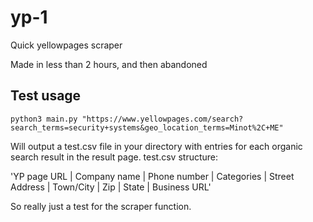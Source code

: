 # yp-1
Quick yellowpages scraper

Made in less than 2 hours, and then abandoned 

## Test usage 
~~~~
python3 main.py "https://www.yellowpages.com/search?search_terms=security+systems&geo_location_terms=Minot%2C+ME"
~~~~
Will output a test.csv file in your directory with entries for each organic search result in the result page.
test.csv structure: 

'YP page URL | Company name | Phone number | Categories | Street Address | Town/City | Zip | State | Business URL' 


So really just a test for the scraper function. 
